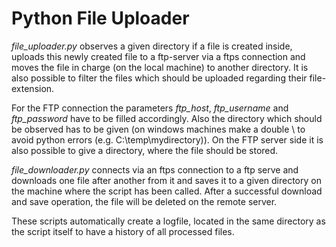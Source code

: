 # Python File Uploader
*file_uploader.py* observes a given directory if a file is created inside, uploads this newly created file to a ftp-server via a ftps connection and moves the file in charge (on the local machine) to another directory. It is also possible to filter the files which should be uploaded regarding their file-extension.

For the FTP connection the parameters *ftp_host*, *ftp_username* and *ftp_password* have to be filled accordingly. Also the directory which should be observed has to be given (on windows machines make a double \ to avoid python errors (e.g. C:\\temp\\mydirectory)). On the FTP server side it is also possible to give a directory, where the file should be stored.

*file_downloader.py* connects via an ftps connection to a ftp serve and downloads one file after another from it and saves it to a given directory on the machine where the script has been called. After a successful download and save operation, the file will be deleted on the remote server.

These scripts automatically create a logfile, located in the same directory as the script itself to have a history of all processed files.